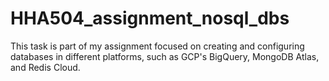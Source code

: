 # HHA504_assignment_nosql_dbs
This task is part of my assignment focused on creating and configuring databases in different platforms, such as GCP's BigQuery, MongoDB Atlas, and Redis Cloud.
